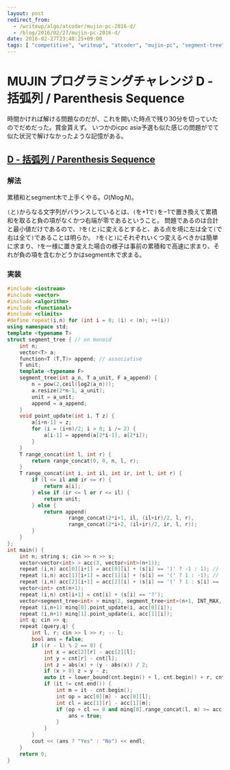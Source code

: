 ```yaml
---
layout: post
redirect_from:
  - /writeup/algo/atcoder/mujin-pc-2016-d/
  - /blog/2016/02/27/mujin-pc-2016-d/
date: 2016-02-27T23:48:25+09:00
tags: [ "competitive", "writeup", "atcoder", "mujin-pc", "segment-tree", "cumulative-sum", "range-minimum-query" ]
---
```


# MUJIN プログラミングチャレンジ  D - 括弧列 / Parenthesis Sequence

時間かければ解ける問題なのだが、これを開いた時点で残り30分を切っていたのでだめだった。賞金貰えず。
いつかのicpc asia予選も似た感じの問題がでて似た状況で解けなかったような記憶がある。

## [D - 括弧列 / Parenthesis Sequence](https://beta.atcoder.jp/contests/mujin-pc-2016/tasks/mujin_pc_2016_d)

### 解法

累積和とsegment木で上手くやる。$O(N \log N)$。

`(`と`)`からなる文字列がバランスしているとは、`(`を$+1$で`)`を$-1$で置き換えて累積和を取ると負の項がなくかつ右端が零であるということ。
問題であるのは合計と最小値だけであるので、`?`を`(`と`)`に変えるとすると、ある点を境に左は全て`(`で右は全て`)`であることは明らか。
`?`を`(`と`)`にそれぞれいくつ変えるべきかは簡単に求まり、`?`を一様に置き変えた場合の様子は事前の累積和で高速に求まり、それが負の項を含むかどうかはsegment木で求まる。

### 実装

``` c++
#include <iostream>
#include <vector>
#include <algorithm>
#include <functional>
#include <climits>
#define repeat(i,n) for (int i = 0; (i) < (n); ++(i))
using namespace std;
template <typename T>
struct segment_tree { // on monoid
    int n;
    vector<T> a;
    function<T (T,T)> append; // associative
    T unit;
    template <typename F>
    segment_tree(int a_n, T a_unit, F a_append) {
        n = pow(2,ceil(log2(a_n)));
        a.resize(2*n-1, a_unit);
        unit = a_unit;
        append = a_append;
    }
    void point_update(int i, T z) {
        a[i+n-1] = z;
        for (i = (i+n)/2; i > 0; i /= 2) {
            a[i-1] = append(a[2*i-1], a[2*i]);
        }
    }
    T range_concat(int l, int r) {
        return range_concat(0, 0, n, l, r);
    }
    T range_concat(int i, int il, int ir, int l, int r) {
        if (l <= il and ir <= r) {
            return a[i];
        } else if (ir <= l or r <= il) {
            return unit;
        } else {
            return append(
                    range_concat(2*i+1, il, (il+ir)/2, l, r),
                    range_concat(2*i+2, (il+ir)/2, ir, l, r));
        }
    }
};
int main() {
    int n; string s; cin >> n >> s;
    vector<vector<int> > acc(3, vector<int>(n+1));
    repeat (i,n) acc[0][i+1] = acc[0][i] + (s[i] == ')' ? -1 : 1); // ? -> (
    repeat (i,n) acc[1][i+1] = acc[1][i] + (s[i] == '(' ? 1 : -1); // ? -> )
    repeat (i,n) acc[2][i+1] = acc[2][i] + (s[i] == '(' ? 1 : s[i] == ')' ? -1 : 0); // ? -> ""
    vector<int> cnt(n+1);
    repeat (i,n) cnt[i+1] = cnt[i] + (s[i] == '?');
    vector<segment_tree<int> > minq(2, segment_tree<int>(n+1, INT_MAX, [&](int a, int b) { return min(a,b); }));
    repeat (i,n+1) minq[0].point_update(i, acc[0][i]);
    repeat (i,n+1) minq[1].point_update(i, acc[1][i]);
    int q; cin >> q;
    repeat (query,q) {
        int l, r; cin >> l >> r; -- l;
        bool ans = false;
        if ((r - l) % 2 == 0) {
            int x = acc[2][r] - acc[2][l];
            int y = cnt[r] - cnt[l];
            int z = abs(x) + (y - abs(x)) / 2;
            if (x > 0) z = y - z;
            auto it = lower_bound(cnt.begin() + l, cnt.begin() + r, cnt[l] + z);
            if (it != cnt.end()) {
                int m = it - cnt.begin();
                int op = acc[0][m] - acc[0][l];
                int cl = acc[1][r] - acc[1][m];
                if (op + cl == 0 and minq[0].range_concat(l, m) >= acc[0][l] and minq[1].range_concat(m, r) >= acc[1][r]) {
                    ans = true;
                }
            }
        }
        cout << (ans ? "Yes" : "No") << endl;
    }
    return 0;
}
```
